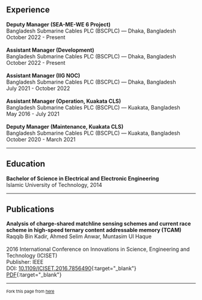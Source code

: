 ## Experience

**Deputy Manager (SEA-ME-WE 6 Project)** <br>
Bangladesh Submarine Cables PLC (BSCPLC) &mdash; Dhaka, Bangladesh <br>
October 2022 - Present
<br><br>
**Assistant Manager (Development)** <br>
Bangladesh Submarine Cables PLC (BSCPLC) &mdash; Dhaka, Bangladesh <br>
October 2022 - Present
<br><br>
**Assistant Manager (IIG NOC)** <br>
Bangladesh Submarine Cables PLC (BSCPLC) &mdash; Dhaka, Bangladesh <br>
July 2021 - October 2022
<br><br>
**Assistant Manager (Operation, Kuakata CLS)** <br>
Bangladesh Submarine Cables PLC (BSCPLC) &mdash; Kuakata, Bangladesh <br>
May 2016 - July 2021
<br><br>
**Deputy Manager (Maintenance, Kuakata CLS)** <br>
Bangladesh Submarine Cables PLC (BSCPLC) &mdash; Kuakata, Bangladesh <br>
October 2020 - March 2021

---


## Education

**Bachelor of Science in Electrical and Electronic Engineering** <br>
Islamic University of Technology, 2014

---


## Publications

**Analysis of charge-shared matchline sensing schemes and current race scheme in high-speed ternary content addressable memory (TCAM)** <br>
Raqqib Bin Kadir, Ahmed Selim Anwar, Muntasim Ul Haque <br><br>
2016 International Conference on Innovations in Science, Engineering and Technology (ICISET) <br>
Publisher: IEEE <br>
DOI: [10.1109/ICISET.2016.7856490](https://ieeexplore.ieee.org/document/7856490#:~:text=DOI%3A%2010.1109/ICISET.2016.7856490){:target="_blank"} <br>
[PDF](https://mega.nz/file/7IAGwRgA#IUDTS7mYArwtloYyYOpVU6hfhNQrHJ4xFYuz8BCQ3sE){:target="_blank"}

---
<p style="font-size:11px">Fork this page from <a href="https://github.com/muntasimulhaque/muntasimulhaque.github.io" target="_blank">here</a></p>
<!-- Remove above link if you don't want to attibute -->
